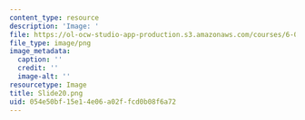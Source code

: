 ```yaml
---
content_type: resource
description: 'Image: '
file: https://ol-ocw-studio-app-production.s3.amazonaws.com/courses/6-004-computation-structures-spring-2017/054e50bf15e14e06a02ffcd0b08f6a72_Slide20.png
file_type: image/png
image_metadata:
  caption: ''
  credit: ''
  image-alt: ''
resourcetype: Image
title: Slide20.png
uid: 054e50bf-15e1-4e06-a02f-fcd0b08f6a72
---
```

